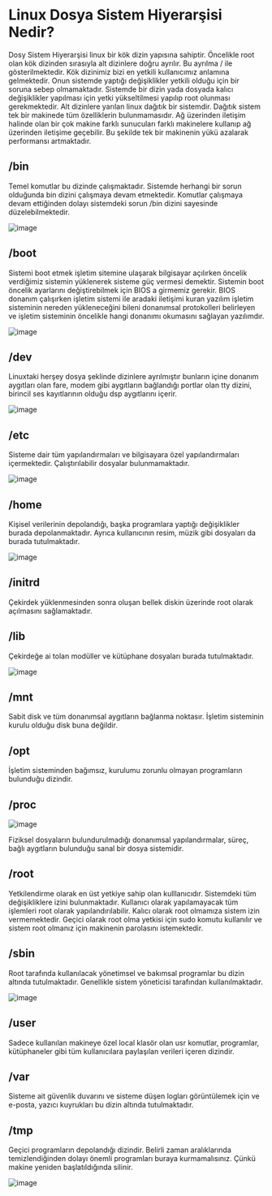 # Linux Dosya Sistem Hiyerarşisi Nedir?

Dosy Sistem Hiyerarşisi linux bir kök dizin yapısına sahiptir. Öncelikle root olan kök dizinden sırasıyla alt dizinlere doğru ayrılır. Bu ayrılma / ile gösterilmektedir. Kök dizinimiz bizi en yetkili kullanıcımız anlamına gelmektedir. Onun sistemde yaptığı değişiklikler yetkili olduğu için bir soruna sebep olmamaktadır. Sistemde bir dizin yada dosyada kalıcı değişiklikler yapılması için yetki yükseltilmesi yapılıp root olunması gerekmektedir. Alt dizinlere yarılan linux dağıtık bir sistemdir. Dağıtık sistem tek bir makinede tüm özelliklerin bulunmamasıdır. Ağ üzerinden iletişim halinde olan bir çok makine farklı sunucuları farklı makinelere kullanıp ağ üzerinden iletişime geçebilir. Bu şekilde tek bir makinenin yükü azalarak performansı artmaktadır.

## /bin

Temel komutlar bu dizinde çalışmaktadır. Sistemde herhangi bir sorun olduğunda bin dizini çalışmaya devam etmektedir. Komutlar çalışmaya devam ettiğinden dolayı sistemdeki sorun /bin dizini sayesinde düzelebilmektedir.

![image](https://user-images.githubusercontent.com/55113204/109427367-2d64bf80-7a03-11eb-9a87-2d0531006495.png)

## /boot

Sistemi boot etmek işletim sitemine ulaşarak bilgisayar açılırken öncelik verdiğimiz sistemin yüklenerek sisteme güç vermesi demektir. Sistemin boot öncelik ayarlarını değiştirebilmek için BIOS a girmemiz gerekir. BIOS donanım çalışırken işletim sistemi ile aradaki iletişimi kuran yazılım işletim sisteminin nereden yükleneceğini bileni donanımsal protokolleri belirleyen ve işletim sisteminin öncelikle hangi donanımı okumasını sağlayan yazılımdır.
 
![image](https://user-images.githubusercontent.com/55113204/109427438-7e74b380-7a03-11eb-9854-87dfd9e87c23.png)

## /dev

Linuxtaki herşey dosya şeklinde dizinlere ayrılmıştır bunların içine donanım aygıtları olan fare, modem gibi aygıtların bağlandığı portlar olan tty dizini, birincil ses kayıtlarının olduğu dsp aygıtlarını içerir.
 
![image](https://user-images.githubusercontent.com/55113204/109427461-977d6480-7a03-11eb-83e7-b6afabaa6988.png)

## /etc

Sisteme dair tüm yapılandırmaları ve bilgisayara özel yapılandırmaları içermektedir. Çalıştırılabilir dosyalar bulunmamaktadır. 
 
![image](https://user-images.githubusercontent.com/55113204/109427454-90565680-7a03-11eb-9857-3f9b969c6ab4.png)


## /home

Kişisel verilerinin depolandığı, başka programlara yaptığı değişiklikler burada depolanmaktadır. Ayrıca kullanıcının resim, müzik gibi dosyaları da burada tutulmaktadır.
 
![image](https://user-images.githubusercontent.com/55113204/109427464-9f3d0900-7a03-11eb-843f-d76cf7e43c78.png)

## /initrd

Çekirdek yüklenmesinden sonra oluşan bellek diskin üzerinde root olarak açılmasını sağlamaktadır.

## /lib

Çekirdeğe ai tolan modüller ve kütüphane dosyaları burada tutulmaktadır.
 
![image](https://user-images.githubusercontent.com/55113204/109427469-a532ea00-7a03-11eb-881e-cdee180c1728.png)

## /mnt

Sabit disk ve tüm donanımsal aygıtların bağlanma noktasır. İşletim sisteminin kurulu olduğu disk buna değildir.

## /opt

İşletim sisteminden bağımsız, kurulumu zorunlu olmayan programların bulunduğu dizindir.

## /proc

![image](https://user-images.githubusercontent.com/55113204/109427478-af54e880-7a03-11eb-9478-aa7e2dee9f6e.png)

Fiziksel dosyaların bulundurulmadığı donanımsal yapılandırmalar, süreç, bağlı aygıtların bulunduğu sanal bir dosya sistemidir.
 
## /root

Yetkilendirme olarak en üst yetkiye sahip olan kulllanıcıdır. Sistemdeki tüm değişikliklere izini bulunmaktadır. Kullanıcı olarak yapılamayacak tüm işlemleri root olarak yapılandırılabilir. Kalıcı olarak root olmamıza sistem izin vermemektedir. Geçici olarak root olma yetkisi için sudo komutu kullanılır ve sistem root olmanız için makinenin parolasını istemektedir.

## /sbin

Root tarafında kullanılacak yönetimsel ve bakımsal programlar bu dizin altında tutulmaktadır. Genellikle sistem yöneticisi tarafından kullanılmaktadır.

![image](https://user-images.githubusercontent.com/55113204/109427496-b67bf680-7a03-11eb-8aa0-4512f18c7d0f.png)

## /user

Sadece kullanılan makineye özel local klasör olan usr komutlar, programlar, kütüphaneler gibi tüm kullanıcılara paylaşılan verileri içeren dizindir.

## /var

Sisteme ait güvenlik duvarını ve sisteme düşen logları görüntülemek için ve e-posta, yazıcı kuyrukları bu dizin altında tutulmaktadır.

## /tmp

Geçici programların depolandığı dizindir. Belirli zaman aralıklarında temizlendiğinden dolayı önemli programları buraya kurmamalısınız. Çünkü makine yeniden başlatıldığında silinir. 

![image](https://user-images.githubusercontent.com/55113204/109427509-c3004f00-7a03-11eb-8250-c76e01816e29.png)

